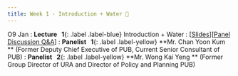 ```yaml
---
title: Week 1 - Introduction + Water 👏
---
```


O9 Jan 
: **Lecture &nbsp; 1**{: .label .label-blue}  Introduction + Water
  : [[Slides](https://canvas.nus.edu.sg/courses/42112/pages/lecture-1-introduction-+-water?module_item_id=97169)][[Panel Discussion Q&A](https://canvas.nus.edu.sg/courses/42112/discussion_topics/27365)]
: **Panelist &nbsp; 1**{: .label .label-yellow} **Mr. Chan Yoon Kum ** (Former Deputy Chief Executive of PUB, Current Senior Consultant of PUB)
: **Panelist &nbsp; 2**{: .label .label-yellow} **Mr. Wong Kai Yeng ** (Former Group Director of URA and Director of Policy and Planning PUB)

